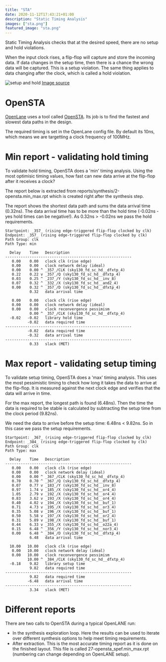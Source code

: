 ```yaml
---
title: "STA"
date: 2020-11-12T17:43:21+01:00
description: "Static Timing Analysis"
images: ["sta.png"]
featured_image: "sta.png"
---
```


Static Timing Analysis checks that at the desired speed, there are no setup and hold violations.

When the input clock rises, a flip-flop will capture and store the incoming data. If data changes in the setup time, then there is a chance the wrong data will be captured. This is a setup violation. The same thing applies to data changing after the clock, which is called a hold violation.

![setup and hold](/setup_and_hold.png) [Image source](https://www.designnews.com/electronics-test/how-track-down-setup-and-hold-violations-mixed-signal-oscilloscope)

# OpenSTA

[OpenLane](/terminology/openlane) uses a tool called [OpenSTA](https://github.com/The-OpenROAD-Project/OpenSTA).
Its job is to find the fastest and slowest data paths in the design.

The required timing is set in the OpenLane config file. By default its 10ns, which means we are targetting a clock frequency of 100MHz.

# Min report - validating hold timing

To validate hold timing, OpenSTA does a 'min' timing analysis. Using the most optimisic timing values, how fast can new data arrive at the flip-flop after it receives a clock?

The report below is extracted from reports/synthesis/2-opensta.min_max.rpt which is created right after the synthesis step.

The report shows the shortest data path and sums the data arrival time (0.32ns). The data arrival time has to be more than the hold time (-0.02ns - yes hold times can be negative!). As 0.32ns > -0.02ns we pass the hold requirements.

    Startpoint: _357_ (rising edge-triggered flip-flop clocked by clk)
    Endpoint: _357_ (rising edge-triggered flip-flop clocked by clk)
    Path Group: clk
    Path Type: min

      Delay    Time   Description
    ---------------------------------------------------------
       0.00    0.00   clock clk (rise edge)
       0.00    0.00   clock network delay (ideal)
       0.00    0.00 ^ _357_/CLK (sky130_fd_sc_hd__dfxtp_4)
       0.22    0.22 v _357_/Q (sky130_fd_sc_hd__dfxtp_4)
       0.03    0.25 ^ _237_/Y (sky130_fd_sc_hd__inv_8)
       0.07    0.32 ^ _332_/X (sky130_fd_sc_hd__and2_4)
       0.00    0.32 ^ _357_/D (sky130_fd_sc_hd__dfxtp_4)
               0.32   data arrival time

       0.00    0.00   clock clk (rise edge)
       0.00    0.00   clock network delay (ideal)
       0.00    0.00   clock reconvergence pessimism
               0.00 ^ _357_/CLK (sky130_fd_sc_hd__dfxtp_4)
      -0.02   -0.02   library hold time
              -0.02   data required time
    ---------------------------------------------------------
              -0.02   data required time
              -0.32   data arrival time
    ---------------------------------------------------------
               0.33   slack (MET)

# Max report - validating setup timing

To validate setup timing, OpenSTA does a 'max' timing analysis. This uses the most pessimistic timing to check how long it takes the data to arrive at the flip-flop. It is measured against the next clock edge and verifies that the data will arrive in time.

For the max report, the longest path is found (6.48ns). Then the time the data is required to be stable is calculated by subtracting the setup time from the clock period (9.82ns).

We need the data to arrive before the setup time: 6.48ns < 9.82ns. So in this case we pass the setup requirements.

    Startpoint: _367_ (rising edge-triggered flip-flop clocked by clk)
    Endpoint: _384_ (rising edge-triggered flip-flop clocked by clk)
    Path Group: clk
    Path Type: max

      Delay    Time   Description
    ---------------------------------------------------------
       0.00    0.00   clock clk (rise edge)
       0.00    0.00   clock network delay (ideal)
       0.00    0.00 ^ _367_/CLK (sky130_fd_sc_hd__dfxtp_4)
       0.70    0.70 ^ _367_/Q (sky130_fd_sc_hd__dfxtp_4)
       0.07    0.77 v _183_/Y (sky130_fd_sc_hd__inv_8)
       0.97    1.74 v _185_/X (sky130_fd_sc_hd__or4_4)
       1.05    2.79 v _192_/X (sky130_fd_sc_hd__or4_4)
       0.83    3.62 v _193_/X (sky130_fd_sc_hd__or4_4)
       0.40    4.02 v _194_/X (sky130_fd_sc_hd__buf_1)
       0.71    4.73 v _195_/X (sky130_fd_sc_hd__or3_4)
       0.35    5.08 v _196_/X (sky130_fd_sc_hd__buf_1)
       0.50    5.58 v _197_/X (sky130_fd_sc_hd__or2_4)
       0.31    5.89 v _198_/X (sky130_fd_sc_hd__buf_1)
       0.44    6.33 v _355_/X (sky130_fd_sc_hd__o22a_4)
       0.15    6.48 ^ _356_/Y (sky130_fd_sc_hd__nor3_4)
       0.00    6.48 ^ _384_/D (sky130_fd_sc_hd__dfxtp_4)
               6.48   data arrival time

      10.00   10.00   clock clk (rise edge)
       0.00   10.00   clock network delay (ideal)
       0.00   10.00   clock reconvergence pessimism
              10.00 ^ _384_/CLK (sky130_fd_sc_hd__dfxtp_4)
      -0.18    9.82   library setup time
               9.82   data required time
    ---------------------------------------------------------
               9.82   data required time
              -6.48   data arrival time
    ---------------------------------------------------------
               3.34   slack (MET)

# Different reports

There are two calls to OpenSTA during a typical OpenLANE run:

* In the synthesis exploration loop. Here the results can be used to iterate over different synthesis options to help meet timing requirements.
* After extraction. This is the most accurate timing report as it is done on the finished layout. This file is called 27-opensta_spef.min_max.rpt (numbering can change depending on OpenLANE setup).

